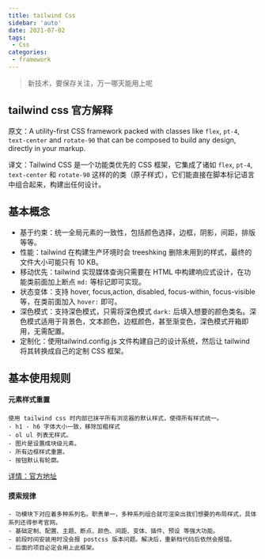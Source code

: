 ```yaml
---
title: tailwind Css
sidebar: 'auto'
date: 2021-07-02
tags:
 - Css
categories:
 - framework
---
```


> 新技术，要保存关注，万一哪天能用上呢

## tailwind css 官方解释
原文：A utility-first CSS framework packed with classes like `flex`, `pt-4`, `text-center` and `rotate-90` that can be composed to build any design, directly in your markup.

译文：Tailwind CSS 是一个功能类优先的 CSS 框架，它集成了诸如 `flex`, `pt-4`, `text-center` 和 `rotate-90` 这样的的类（原子样式），它们能直接在脚本标记语言中组合起来，构建出任何设计。

## 基本概念
 - 基于约束：统一全局元素的一致性，包括颜色选择，边框，阴影，间距，排版等等。
 - 性能：tailwind 在构建生产环境时会 treeshking 删除未用到的样式，最终的文件大小可能只有 10 KB。
 - 移动优先：tailwind 实现媒体查询只需要在 HTML 中构建响应式设计，在功能类前面加上断点 ` md: ` 等标记即可实现。
 - 状态变体：支持 hover, focus,action, disabled, focus-within, focus-visible等，在类前面加入 ` hover: ` 即可。
 - 深色模式：支持深色模式，只需将深色模式 ` dark: ` 后填入想要的颜色类名。深色模式适用于背景色，文本颜色，边框颜色，甚至渐变色，深色模式开箱即用，无需配置。
 - 定制化：使用tailwind.config.js 文件构建自己的设计系统，然后让 tailwind 将其转换成自己的定制 CSS 框架。

## 基本使用规则
 #### 元素样式重置
    使用 tailwind css 时内部已抹平所有浏览器的默认样式，使得所有样式统一。
    - h1 - h6 字体大小一致，移除加粗样式
    - ol ul 列表无样式。
    - 图片是设置成块级元素。
    - 所有边框样式重置。
    - 按钮默认有轮廓。
   [详情：官方地址](https://www.tailwindcss.cn/docs/preflight)


 #### 摸索规律
    - 功模块下对应着多种系列名。职责单一，多种系列组合就可渲染出我们想要的布局样式，具体系列还得参考官网。
    - 基础定制、配置、主题、断点、颜色、间距、变体、插件、预设 等强大功能。
    - 前段时间安装用时没会报 postcss 版本问题。解决后，重新档代码后依然会报错。
    - 后面的项目必定会用上此框架。
    

  

